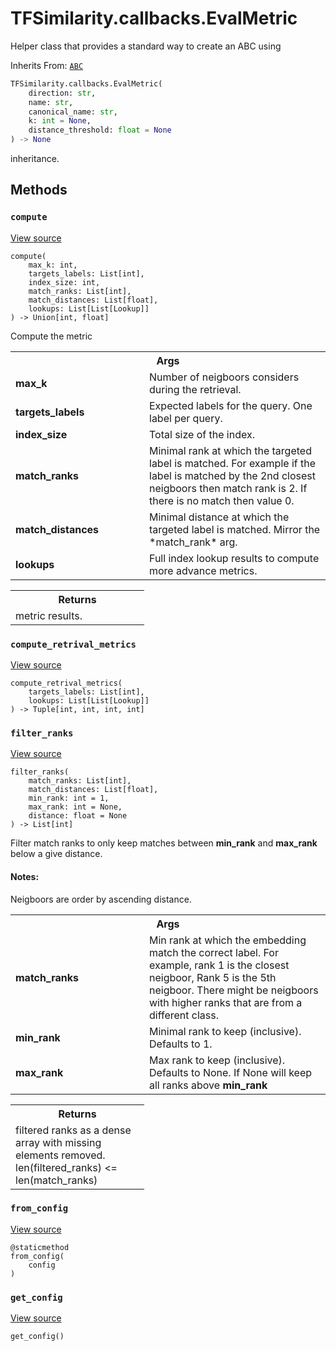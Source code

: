 # TFSimilarity.callbacks.EvalMetric





Helper class that provides a standard way to create an ABC using

Inherits From: [`ABC`](../../TFSimilarity/distances/ABC.md)


```python
TFSimilarity.callbacks.EvalMetric(
    direction: str,
    name: str,
    canonical_name: str,
    k: int = None,
    distance_threshold: float = None
) -> None
```



<!-- Placeholder for "Used in" -->
inheritance.

## Methods

<h3 id="compute"><code>compute</code></h3>

<a target="_blank" href="https://github.com/tensorflow/similarity/blob/main/tensorflow_similarity/metrics.py#L47-L74">View source</a>

<pre class="devsite-click-to-copy prettyprint lang-py tfo-signature-link">
<code>compute(
    max_k: int,
    targets_labels: List[int],
    index_size: int,
    match_ranks: List[int],
    match_distances: List[float],
    lookups: List[List[Lookup]]
) -> Union[int, float]
</code></pre>

Compute the metric


<!-- Tabular view -->
 <table class="responsive fixed orange">
<colgroup><col width="214px"><col></colgroup>
<tr><th colspan="2">Args</th></tr>

<tr>
<td>
<b>max_k</b>
</td>
<td>
Number of neigboors considers during the retrieval.
</td>
</tr><tr>
<td>
<b>targets_labels</b>
</td>
<td>
Expected labels for the query. One label per query.
</td>
</tr><tr>
<td>
<b>index_size</b>
</td>
<td>
Total size of the index.
</td>
</tr><tr>
<td>
<b>match_ranks</b>
</td>
<td>
Minimal rank at which the targeted label is matched.
For example if the label is matched by the 2nd closest neigboors
then match rank is 2. If there is no match then value 0.
</td>
</tr><tr>
<td>
<b>match_distances</b>
</td>
<td>
Minimal distance at which the targeted label is
matched. Mirror the *match_rank* arg.
</td>
</tr><tr>
<td>
<b>lookups</b>
</td>
<td>
Full index lookup results to compute more advance metrics.
</td>
</tr>
</table>



<!-- Tabular view -->
 <table class="responsive fixed orange">
<colgroup><col width="214px"><col></colgroup>
<tr><th colspan="2">Returns</th></tr>
<tr class="alt">
<td colspan="2">
metric results.
</td>
</tr>

</table>



<h3 id="compute_retrival_metrics"><code>compute_retrival_metrics</code></h3>

<a target="_blank" href="https://github.com/tensorflow/similarity/blob/main/tensorflow_similarity/metrics.py#L137-L157">View source</a>

<pre class="devsite-click-to-copy prettyprint lang-py tfo-signature-link">
<code>compute_retrival_metrics(
    targets_labels: List[int],
    lookups: List[List[Lookup]]
) -> Tuple[int, int, int, int]
</code></pre>




<h3 id="filter_ranks"><code>filter_ranks</code></h3>

<a target="_blank" href="https://github.com/tensorflow/similarity/blob/main/tensorflow_similarity/metrics.py#L89-L135">View source</a>

<pre class="devsite-click-to-copy prettyprint lang-py tfo-signature-link">
<code>filter_ranks(
    match_ranks: List[int],
    match_distances: List[float],
    min_rank: int = 1,
    max_rank: int = None,
    distance: float = None
) -> List[int]
</code></pre>

Filter match ranks to only keep matches between <b>min_rank</b>
and <b>max_rank</b> below a give distance.

#### Notes:

Neigboors are order by ascending distance.




<!-- Tabular view -->
 <table class="responsive fixed orange">
<colgroup><col width="214px"><col></colgroup>
<tr><th colspan="2">Args</th></tr>

<tr>
<td>
<b>match_ranks</b>
</td>
<td>
Min rank at which the embedding match the correct
label. For example, rank 1 is the closest neigboor,
Rank 5 is the 5th neigboor. There might be neigboors with
higher ranks that are from a different class.
</td>
</tr><tr>
<td>
<b>min_rank</b>
</td>
<td>
Minimal rank to keep (inclusive). Defaults to 1.
</td>
</tr><tr>
<td>
<b>max_rank</b>
</td>
<td>
Max rank to keep (inclusive). Defaults to None.
If None will keep all ranks above <b>min_rank</b>
</td>
</tr>
</table>



<!-- Tabular view -->
 <table class="responsive fixed orange">
<colgroup><col width="214px"><col></colgroup>
<tr><th colspan="2">Returns</th></tr>
<tr class="alt">
<td colspan="2">
filtered ranks as a dense array with missing elements
removed. len(filtered_ranks) <= len(match_ranks)
</td>
</tr>

</table>



<h3 id="from_config"><code>from_config</code></h3>

<a target="_blank" href="https://github.com/tensorflow/similarity/blob/main/tensorflow_similarity/metrics.py#L39-L45">View source</a>

<pre class="devsite-click-to-copy prettyprint lang-py tfo-signature-link">
<code>@staticmethod</code>
<code>from_config(
    config
)
</code></pre>




<h3 id="get_config"><code>get_config</code></h3>

<a target="_blank" href="https://github.com/tensorflow/similarity/blob/main/tensorflow_similarity/metrics.py#L30-L37">View source</a>

<pre class="devsite-click-to-copy prettyprint lang-py tfo-signature-link">
<code>get_config()
</code></pre>






